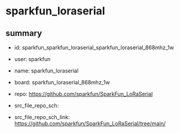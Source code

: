 # sparkfun_loraserial
 
## summary 
* id: sparkfun_sparkfun_loraserial_sparkfun_loraserial_868mhz_1w
* user: sparkfun
* name: sparkfun_loraserial
* board: sparkfun_loraserial_868mhz_1w
* repo: https://github.com/sparkfun/SparkFun_LoRaSerial



* src_file_repo_sch: 
* src_file_repo_sch_link: https://github.com/sparkfun/SparkFun_LoRaSerial/tree/main/






